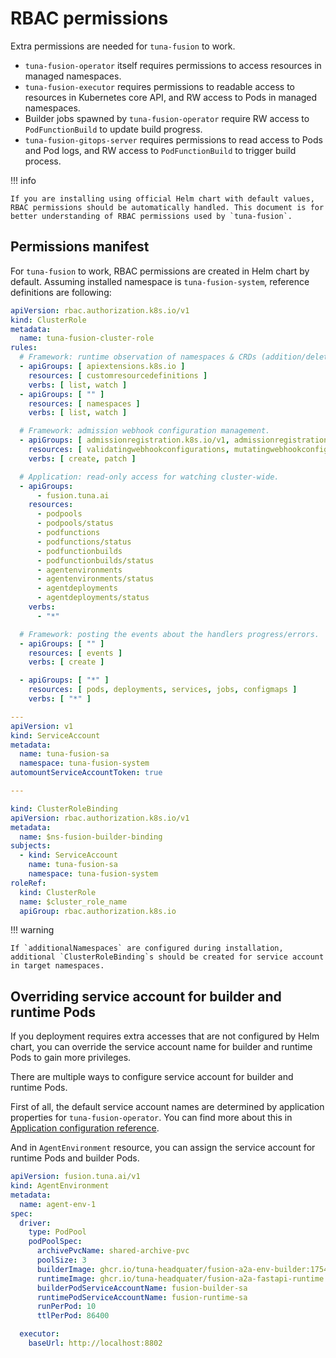 # RBAC permissions

Extra permissions are needed for `tuna-fusion` to work.

* `tuna-fusion-operator` itself requires permissions to access resources in managed namespaces.
* `tuna-fusion-executor` requires permissions to readable access to resources in Kubernetes core API, and RW access to Pods in managed namespaces.
* Builder jobs spawned by `tuna-fusion-operator` require RW access to `PodFunctionBuild` to update build progress.
* `tuna-fusion-gitops-server` requires permissions to read access to Pods and Pod logs, and RW access to `PodFunctionBuild` to trigger build process.

!!! info

    If you are installing using official Helm chart with default values, RBAC permissions should be automatically handled. This document is for better understanding of RBAC permissions used by `tuna-fusion`.

## Permissions manifest

For `tuna-fusion` to work, RBAC permissions are created in Helm chart by default. Assuming installed namespace is `tuna-fusion-system`, reference definitions are following: 

```yaml
apiVersion: rbac.authorization.k8s.io/v1
kind: ClusterRole
metadata:
  name: tuna-fusion-cluster-role
rules:
  # Framework: runtime observation of namespaces & CRDs (addition/deletion).
  - apiGroups: [ apiextensions.k8s.io ]
    resources: [ customresourcedefinitions ]
    verbs: [ list, watch ]
  - apiGroups: [ "" ]
    resources: [ namespaces ]
    verbs: [ list, watch ]

  # Framework: admission webhook configuration management.
  - apiGroups: [ admissionregistration.k8s.io/v1, admissionregistration.k8s.io/v1beta1 ]
    resources: [ validatingwebhookconfigurations, mutatingwebhookconfigurations ]
    verbs: [ create, patch ]

  # Application: read-only access for watching cluster-wide.
  - apiGroups:
      - fusion.tuna.ai
    resources:
      - podpools
      - podpools/status
      - podfunctions
      - podfunctions/status
      - podfunctionbuilds
      - podfunctionbuilds/status
      - agentenvironments
      - agentenvironments/status
      - agentdeployments
      - agentdeployments/status
    verbs:
      - "*"

  # Framework: posting the events about the handlers progress/errors.
  - apiGroups: [ "" ]
    resources: [ events ]
    verbs: [ create ]

  - apiGroups: [ "*" ]
    resources: [ pods, deployments, services, jobs, configmaps ]
    verbs: [ "*" ]

--- 
apiVersion: v1
kind: ServiceAccount
metadata:
  name: tuna-fusion-sa
  namespace: tuna-fusion-system
automountServiceAccountToken: true

---

kind: ClusterRoleBinding
apiVersion: rbac.authorization.k8s.io/v1
metadata:
  name: $ns-fusion-builder-binding
subjects:
  - kind: ServiceAccount
    name: tuna-fusion-sa
    namespace: tuna-fusion-system
roleRef:
  kind: ClusterRole
  name: $cluster_role_name
  apiGroup: rbac.authorization.k8s.io
```

!!! warning

    If `additionalNamespaces` are configured during installation, additional `ClusterRoleBinding`s should be created for service account in target namespaces.


## Overriding service account for builder and runtime Pods 

If you deployment requires extra accesses that are not configured by Helm chart, you can override the service account name for builder and runtime Pods to gain more privileges.

There are multiple ways to configure service account for builder and runtime Pods.

First of all, the default service account names are determined by application properties for `tuna-fusion-operator`. You can find more about this in [Application configuration reference](../reference/application-configuration-reference.md).

And in `AgentEnvironment` resource, you can assign the service account for runtime Pods and builder Pods.


```yaml
apiVersion: fusion.tuna.ai/v1
kind: AgentEnvironment
metadata:
  name: agent-env-1
spec:
  driver:
    type: PodPool
    podPoolSpec:
      archivePvcName: shared-archive-pvc
      poolSize: 3
      builderImage: ghcr.io/tuna-headquater/fusion-a2a-env-builder:1754752208
      runtimeImage: ghcr.io/tuna-headquater/fusion-a2a-fastapi-runtime:1754752208
      builderPodServiceAccountName: fusion-builder-sa
      runtimePodServiceAccountName: fusion-runtime-sa
      runPerPod: 10
      ttlPerPod: 86400

  executor:
    baseUrl: http://localhost:8802
```
